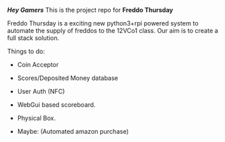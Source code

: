 ***Hey Gamers***
This is the project repo for **Freddo Thursday**

Freddo Thursday is a exciting new python3+rpi powered system to automate the supply of freddos to the 12VCo1 class.
Our aim is to create a full stack solution.

Things to do:

- Coin Acceptor
- Scores/Deposited Money database
- User Auth (NFC)
- WebGui based scoreboard.
- Physical Box.

- Maybe: (Automated amazon purchase)
